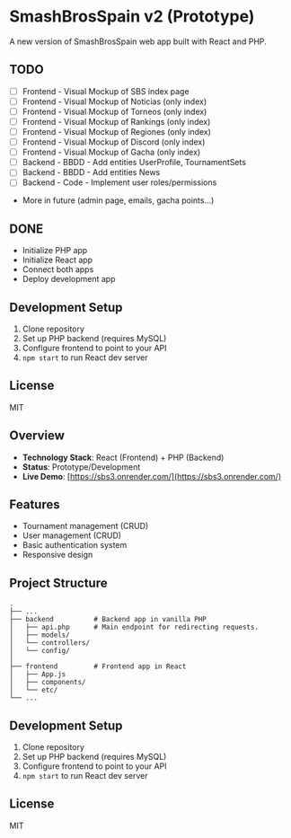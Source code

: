 # SmashBrosSpain v2 (Prototype)

A new version of SmashBrosSpain web app built with React and PHP.


## TODO

- [ ] Frontend - Visual Mockup of SBS index page
- [ ] Frontend - Visual Mockup of Noticias (only index)
- [ ] Frontend - Visual Mockup of Torneos (only index)
- [ ] Frontend - Visual Mockup of Rankings (only index)
- [ ] Frontend - Visual Mockup of Regiones (only index)
- [ ] Frontend - Visual Mockup of Discord (only index)
- [ ] Frontend - Visual Mockup of Gacha (only index)
- [ ] Backend  - BBDD - Add entities UserProfile, TournamentSets
- [ ] Backend  - BBDD - Add entities News
- [ ] Backend -  Code - Implement user roles/permissions
- More in future (admin page, emails, gacha points...)

## DONE
- Initialize PHP app
- Initialize React app
- Connect both apps
- Deploy development app 

## Development Setup

1. Clone repository
2. Set up PHP backend (requires MySQL)
3. Configure frontend to point to your API
4. `npm start` to run React dev server

## License

MIT

## Overview

- **Technology Stack**: React (Frontend) + PHP (Backend)
- **Status**: Prototype/Development
- **Live Demo**: [https://sbs3.onrender.com/](https://sbs3.onrender.com/)

## Features

- Tournament management (CRUD)
- User management (CRUD)
- Basic authentication system
- Responsive design

## Project Structure

    .
    ├── ...
    ├── backend          # Backend app in vanilla PHP
    │   ├── api.php      # Main endpoint for redirecting requests.
    │   ├── models/     
    │   └── controllers/
    │   └── config/     
    │
    ├── frontend         # Frontend app in React
    │   ├── App.js       
    │   ├── components/  
    │   └── etc/         
    └── ...

## Development Setup

1. Clone repository
2. Set up PHP backend (requires MySQL)
3. Configure frontend to point to your API
4. `npm start` to run React dev server

## License

MIT